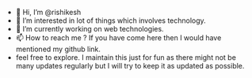 - 👋 Hi, I’m @rishikesh
- 👀 I’m interested in lot of things which involves technology.
- 🌱 I’m currently working on web technologies.
- 📫 How to reach me ? If you have come here then I would have mentioned my github link.
- feel free to explore. I maintain this just for fun as there might not be many updates regularly but I will try to keep it as updated as possible.

<!---
rishikesh0209/rishikesh0209 is a ✨ special ✨ repository because its `README.md` (this file) appears on your GitHub profile.
You can click the Preview link to take a look at your changes.
--->
